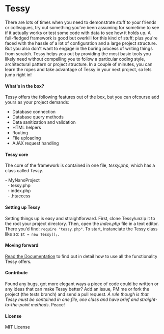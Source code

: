 <h1>Tessy</h1>

<p>There are lots of times when you need to demonstrate stuff to your friends or colleagues, try out something you've been assuming for sometime to see if it actually works or test some code with data to see how it holds up. A full-fledged framework is good but overkill for this kind of stuff; plus you're faced with the hassle of a lot of configuration and a large project structure. But you also don't want to engage in the boring process of writing things from scratch. Tessy helps you out by providing the most basic tools you likely need without compelling you to follow a particular coding style, architectural pattern or project structure. In a couple of minutes, you can learn the ropes and take advantage of Tessy in your next project, so lets jump right in!</p>

<h4>What's in the box?</h4>
<p>Tessy offers the following features out of the box, but you can ofcourse add yours as your project demands:</p>
<ul>
	<li>Database connection</li>
	<li>Database query methods</li>
	<li>Data sanitization and validation</li>
	<li>HTML helpers</li>
	<li>Routing</li>
	<li>File uploading</li>
	<li>AJAX request handling</li>
</ul>

<h4>Tessy core</h4>
<p>The core of the framework is contained in one file, <i>tessy.php</i>, which has a class called <i>Tessy</i>.</p>
<div>
	<div>- MyNanoProject</div>
	<div>&nbsp; - tessy.php</div>
	<div>&nbsp; - index.php</div>
	<div>&nbsp; - .htaccess</div>
</div>

<h4>Setting up Tessy</h4>
<p>Setting things up is easy and straightforward. First, clone Tessy/unzip it to the root your project directory.
Then, open the <i>index.php</i> file in a text editor. There you'd find: <code>require "tessy.php"</code>.
To start, instanciate the Tessy class like so: <code>$t = new Tessy();</code>.</p>
	
<h4>Moving forward</h4>
<p><a href="https://github.com/nicholaskajoh/tessy/wiki">Read the Documentation</a> to find out in detail how to use all the functionality Tessy offers.</p>

<h4>Contribute</h4>
<p>Found any bugs, got more elegant ways a piece of code could be written or any ideas that can make Tessy better? Add an issue, PM me or fork the project (the tests branch) and send a pull request. <i>A rule though is that Tessy must be contained in one file, one class and have brief and straight-to-the-point methods</i>. Peace!</p>

<h4>License</h4>
<p>MIT License</p>




